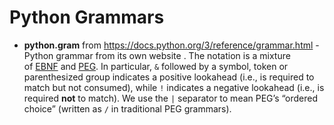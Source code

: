 # Python Grammars 
- **python.gram** from https://docs.python.org/3/reference/grammar.html - Python grammar from its own website . The notation is a mixture of [EBNF](https://en.wikipedia.org/wiki/Extended_Backus%E2%80%93Naur_form) and [PEG](https://en.wikipedia.org/wiki/Parsing_expression_grammar). In particular, `&` followed by a symbol, token or parenthesized group indicates a positive lookahead (i.e., is required to match but not consumed), while `!` indicates a negative lookahead (i.e., is required **not** to match). We use the `|` separator to mean PEG’s “ordered choice” (written as `/` in traditional PEG grammars).
